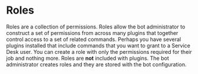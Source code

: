 
# Roles

Roles are a collection of permissions.
Roles allow the bot administrator to construct a set of permissions from across many plugins that together control access to a set of related commands.
Perhaps you have several plugins installed that include commands that you want to grant to a Service Desk user.
You can create a role with only the permissions required for their job and nothing more.
Roles are **not** included with plugins.
The bot administrator creates roles and they are stored with the bot configuration.
